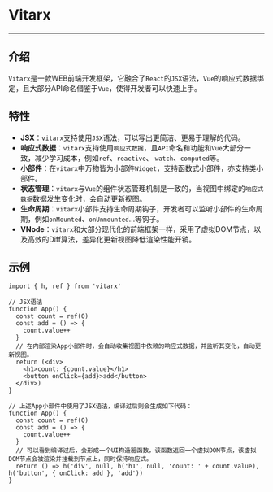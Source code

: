 # Vitarx

___

## 介绍

`Vitarx`是一款WEB前端开发框架，它融合了`React`的`JSX`语法，`Vue`的响应式数据绑定，且大部分API命名借鉴于`Vue`，使得开发者可以快速上手。

## 特性

- **JSX**：`vitarx`支持使用`JSX`语法，可以写出更简洁、更易于理解的代码。
- **响应式数据**：`vitarx`支持使用`响应式数据`，且`API`命名和功能和`Vue`大部分一致，减少学习成本，例如`ref`、`reactive`、
  `watch`、`computed`等。
- **小部件**：在`vitarx`中万物皆为小部件`Widget`，支持函数式小部件，亦支持类小部件。
- **状态管理**：`vitarx`与`Vue`的组件状态管理机制是一致的，当视图中绑定的`响应式数据`数据发生变化时，会自动更新视图。
- **生命周期**：`vitarx`小部件支持生命周期钩子，开发者可以监听小部件的生命周期，例如`onMounted`、`onUnmounted`...等钩子。
- **VNode**：`vitarx`和大部分现代化的前端框架一样，采用了虚拟DOM节点，以及高效的Diff算法，差异化更新视图降低渲染性能开销。

## 示例

```tsx
import { h, ref } from 'vitarx'

// JSX语法
function App() {
  const count = ref(0)
  const add = () => {
    count.value++
  }
  // 在内部渲染App小部件时，会自动收集视图中依赖的响应式数据，并监听其变化，自动更新视图。
  return (<div>
    <h1>count: {count.value}</h1>
    <button onClick={add}>add</button>
  </div>)
}

// 上述App小部件中使用了JSX语法，编译过后则会生成如下代码：
function App() {
  const count = ref(0)
  const add = () => {
    count.value++
  }
  // 可以看到编译过后，会形成一个UI构造器函数，该函数返回一个虚拟DOM节点，该虚拟DOM节点会被渲染并挂载到节点上，同时保持响应式。
  return () => h('div', null, h('h1', null, 'count: ' + count.value), h('button', { onClick: add }, 'add'))
}
```
